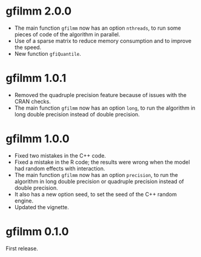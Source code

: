 # gfilmm 2.0.0

* The main function `gfilmm` now has an option `nthreads`, to run some pieces of code of the algorithm in parallel. 
* Use of a sparse matrix to reduce memory consumption and to improve the speed.
* New function `gfiQuantile`.


# gfilmm 1.0.1

* Removed the quadruple precision feature because of issues with the CRAN checks.
* The main function `gfilmm` now has an option `long`, to run the algorithm in 
long double precision instead of double precision.


# gfilmm 1.0.0

* Fixed two mistakes in the C++ code.
* Fixed a mistake in the R code; the results were wrong when the model had random effects with interaction.
* The main function `gfilmm` now has an option `precision`, to run the algorithm in long double precision or quadruple precision instead of double precision.
* It also has a new option seed, to set the seed of the C++ random engine.
* Updated the vignette.


# gfilmm 0.1.0

First release.
